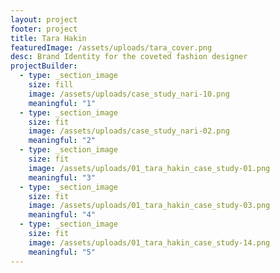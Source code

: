 ```yaml
---
layout: project
footer: project
title: Tara Hakin
featuredImage: /assets/uploads/tara_cover.png
desc: Brand Identity for the coveted fashion designer
projectBuilder:
  - type: _section_image
    size: fill
    image: /assets/uploads/case_study_nari-10.png
    meaningful: "1"
  - type: _section_image
    size: fit
    image: /assets/uploads/case_study_nari-02.png
    meaningful: "2"
  - type: _section_image
    size: fit
    image: /assets/uploads/01_tara_hakin_case_study-01.png
    meaningful: "3"
  - type: _section_image
    size: fit
    image: /assets/uploads/01_tara_hakin_case_study-03.png
    meaningful: "4"
  - type: _section_image
    size: fit
    image: /assets/uploads/01_tara_hakin_case_study-14.png
    meaningful: "5"
---
```

